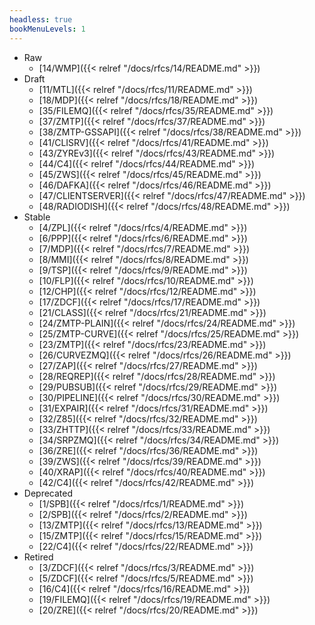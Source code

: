 ```yaml
---
headless: true
bookMenuLevels: 1
---
```


* Raw
  * [14/WMP]({{< relref "/docs/rfcs/14/README.md" >}})
* Draft
  * [11/MTL]({{< relref "/docs/rfcs/11/README.md" >}})
  * [18/MDP]({{< relref "/docs/rfcs/18/README.md" >}})
  * [35/FILEMQ]({{< relref "/docs/rfcs/35/README.md" >}})
  * [37/ZMTP]({{< relref "/docs/rfcs/37/README.md" >}})
  * [38/ZMTP-GSSAPI]({{< relref "/docs/rfcs/38/README.md" >}})
  * [41/CLISRV]({{< relref "/docs/rfcs/41/README.md" >}})
  * [43/ZYREv3]({{< relref "/docs/rfcs/43/README.md" >}})
  * [44/C4]({{< relref "/docs/rfcs/44/README.md" >}})
  * [45/ZWS]({{< relref "/docs/rfcs/45/README.md" >}})
  * [46/DAFKA]({{< relref "/docs/rfcs/46/README.md" >}})
  * [47/CLIENTSERVER]({{< relref "/docs/rfcs/47/README.md" >}})
  * [48/RADIODISH]({{< relref "/docs/rfcs/48/README.md" >}})
* Stable
  * [4/ZPL]({{< relref "/docs/rfcs/4/README.md" >}})
  * [6/PPP]({{< relref "/docs/rfcs/6/README.md" >}})
  * [7/MDP]({{< relref "/docs/rfcs/7/README.md" >}})
  * [8/MMI]({{< relref "/docs/rfcs/8/README.md" >}})
  * [9/TSP]({{< relref "/docs/rfcs/9/README.md" >}})
  * [10/FLP]({{< relref "/docs/rfcs/10/README.md" >}})
  * [12/CHP]({{< relref "/docs/rfcs/12/README.md" >}})
  * [17/ZDCF]({{< relref "/docs/rfcs/17/README.md" >}})
  * [21/CLASS]({{< relref "/docs/rfcs/21/README.md" >}})
  * [24/ZMTP-PLAIN]({{< relref "/docs/rfcs/24/README.md" >}})
  * [25/ZMTP-CURVE]({{< relref "/docs/rfcs/25/README.md" >}})
  * [23/ZMTP]({{< relref "/docs/rfcs/23/README.md" >}})
  * [26/CURVEZMQ]({{< relref "/docs/rfcs/26/README.md" >}})
  * [27/ZAP]({{< relref "/docs/rfcs/27/README.md" >}})
  * [28/REQREP]({{< relref "/docs/rfcs/28/README.md" >}})
  * [29/PUBSUB]({{< relref "/docs/rfcs/29/README.md" >}})
  * [30/PIPELINE]({{< relref "/docs/rfcs/30/README.md" >}})
  * [31/EXPAIR]({{< relref "/docs/rfcs/31/README.md" >}})
  * [32/Z85]({{< relref "/docs/rfcs/32/README.md" >}})
  * [33/ZHTTP]({{< relref "/docs/rfcs/33/README.md" >}})
  * [34/SRPZMQ]({{< relref "/docs/rfcs/34/README.md" >}})
  * [36/ZRE]({{< relref "/docs/rfcs/36/README.md" >}})
  * [39/ZWS]({{< relref "/docs/rfcs/39/README.md" >}})
  * [40/XRAP]({{< relref "/docs/rfcs/40/README.md" >}})
  * [42/C4]({{< relref "/docs/rfcs/42/README.md" >}})
* Deprecated
  * [1/SPB]({{< relref "/docs/rfcs/1/README.md" >}})
  * [2/SPB]({{< relref "/docs/rfcs/2/README.md" >}})
  * [13/ZMTP]({{< relref "/docs/rfcs/13/README.md" >}})
  * [15/ZMTP]({{< relref "/docs/rfcs/15/README.md" >}})
  * [22/C4]({{< relref "/docs/rfcs/22/README.md" >}})
* Retired
  * [3/ZDCF]({{< relref "/docs/rfcs/3/README.md" >}})
  * [5/ZDCF]({{< relref "/docs/rfcs/5/README.md" >}})
  * [16/C4]({{< relref "/docs/rfcs/16/README.md" >}})
  * [19/FILEMQ]({{< relref "/docs/rfcs/19/README.md" >}})
  * [20/ZRE]({{< relref "/docs/rfcs/20/README.md" >}})
